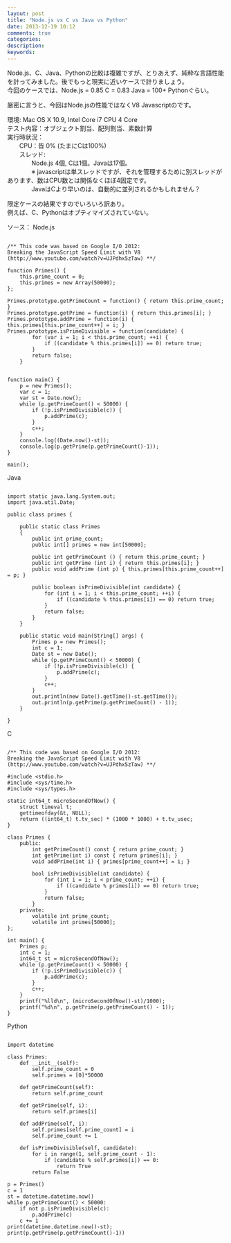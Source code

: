 ```yaml
---
layout: post
title: "Node.js vs C vs Java vs Python"
date: 2013-12-19 10:12
comments: true
categories: 
description: 
keywords: 
---
```


Node.js、C、Java、Pythonの比較は複雑ですが、とりあえず、純粋な言語性能を計ってみました。後でもっと現実に近いケースで計りましょう。   
今回のケースでは、Node.js = 0.85 C = 0.83 Java = 100+ Pythonぐらい。  
  
厳密に言うと、今回はNode.jsの性能ではなくV8 Javascriptのです。  
  
環境: Mac OS X 10.9, Intel Core i7 CPU 4 Core  
テスト内容：オブジェクト割当、配列割当、素数計算  
実行時状況：  
　　CPU：皆 0% (たまにCは100%)  
　　スレッド:  
　　　　Node.js 4個, Cは1個。Javaは17個。  
　　　　※ javascriptは単スレッドですが、それを管理するために別スレッドがあります、数はCPU数とは関係なくほぼ4固定です。  
　　　　JavaはCより早いのは、自動的に並列されるかもしれません？  
  
限定ケースの結果ですのでいろいろ訳あり。  
例えば、C、Pythonはオプティマイズされていない。  

ソース：
Node.js  
<pre><code>
/** This code was based on Google I/O 2012:
Breaking the JavaScript Speed Limit with V8
(http://www.youtube.com/watch?v=UJPdhx5zTaw) **/

function Primes() {
	this.prime_count = 0;
	this.primes = new Array(50000);
};

Primes.prototype.getPrimeCount = function() { return this.prime_count; }
Primes.prototype.getPrime = function(i) { return this.primes[i]; }
Primes.prototype.addPrime = function(i) { this.primes[this.prime_count++] = i; }
Primes.prototype.isPrimeDivisible = function(candidate) {
		for (var i = 1; i &lt; this.prime_count; ++i) {
			if ((candidate % this.primes[i]) == 0) return true;
		}
		return false;
	}


function main() {
	p = new Primes();
	var c = 1;
	var st = Date.now();
	while (p.getPrimeCount() &lt; 50000) {
		if (!p.isPrimeDivisible(c)) {
			p.addPrime(c);
		}
		c++;
	}
	console.log((Date.now()-st));
	console.log(p.getPrime(p.getPrimeCount()-1));
}

main();
</code></pre>
  
Java  
<pre><code>
import static java.lang.System.out;
import java.util.Date;

public class primes {

	public static class Primes
	{
		public int prime_count;
		public int[] primes = new int[50000];

		public int getPrimeCount () { return this.prime_count; }
		public int getPrime (int i) { return this.primes[i]; }
		public void addPrime (int p) { this.primes[this.prime_count++] = p; }

		public boolean isPrimeDivisible(int candidate) {
			for (int i = 1; i &lt; this.prime_count; ++i) {
				if ((candidate % this.primes[i]) == 0) return true;
			}
			return false;
		}
	}
	
	public static void main(String[] args) {
		Primes p = new Primes();
		int c = 1;
		Date st = new Date();
		while (p.getPrimeCount() &lt; 50000) {
			if (!p.isPrimeDivisible(c)) {
				p.addPrime(c);
			}
			c++;
		}
		out.println(new Date().getTime()-st.getTime());
		out.println(p.getPrime(p.getPrimeCount() - 1));
	}

}
</code></pre>
  
C  
<pre><code>
/** This code was based on Google I/O 2012: 
Breaking the JavaScript Speed Limit with V8 
(http://www.youtube.com/watch?v=UJPdhx5zTaw) **/

#include &lt;stdio.h&gt;
#include &lt;sys/time.h&gt;
#include &lt;sys/types.h&gt;

static int64_t microSecondOfNow() {
    struct timeval t;
    gettimeofday(&t, NULL);
    return ((int64_t) t.tv_sec) * (1000 * 1000) + t.tv_usec;
}

class Primes {
	public:
		int getPrimeCount() const { return prime_count; }
		int getPrime(int i) const { return primes[i]; }
		void addPrime(int i) { primes[prime_count++] = i; }
		
		bool isPrimeDivisible(int candidate) {
			for (int i = 1; i &lt; prime_count; ++i) {
				if ((candidate % primes[i]) == 0) return true;
			}
			return false;
		}
	private:
		volatile int prime_count;
		volatile int primes[50000];
};

int main() {
	Primes p;
	int c = 1;
	int64_t st = microSecondOfNow();
	while (p.getPrimeCount() &lt; 50000) {
		if (!p.isPrimeDivisible(c)) {
			p.addPrime(c);
		}
		c++;
	}
	printf("%lld\n", (microSecondOfNow()-st)/1000);
	printf("%d\n", p.getPrime(p.getPrimeCount() - 1));
}
</code></pre>
  
Python  
<pre><code>
import datetime

class Primes:
    def __init__(self):
        self.prime_count = 0
        self.primes = [0]*50000

    def getPrimeCount(self):
        return self.prime_count

    def getPrime(self, i):
        return self.primes[i]

    def addPrime(self, i):
        self.primes[self.prime_count] = i
        self.prime_count += 1

    def isPrimeDivisible(self, candidate):
        for i in range(1, self.prime_count - 1):
            if (candidate % self.primes[i]) == 0:
                return True
        return False

p = Primes()
c = 1
st = datetime.datetime.now()
while p.getPrimeCount() &lt; 50000:
    if not p.isPrimeDivisible(c):
        p.addPrime(c)
    c += 1
print(datetime.datetime.now()-st);
print(p.getPrime(p.getPrimeCount()-1))

</code></pre>

